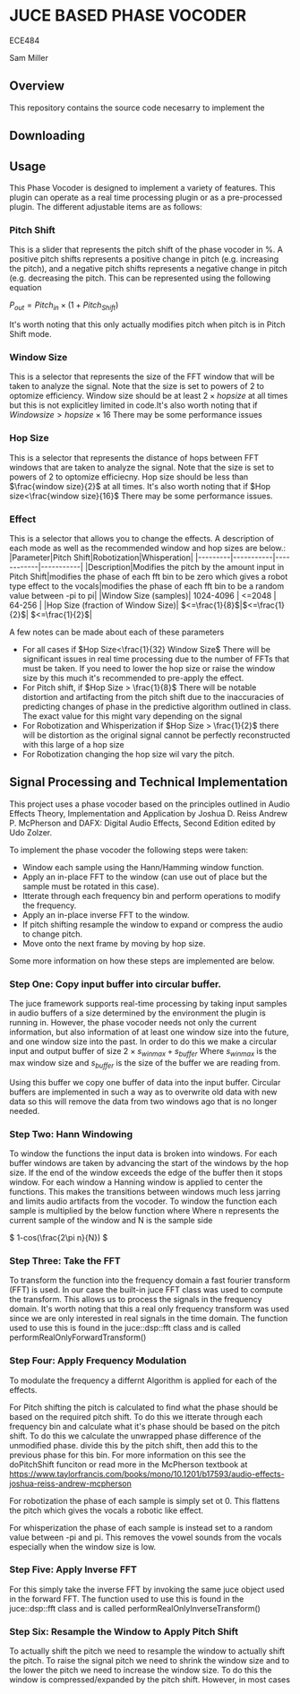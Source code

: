 # JUCE BASED PHASE VOCODER
ECE484

Sam Miller

## Overview

This repository contains the source code necesarry to implement the 

## Downloading 

## Usage
This Phase Vocoder is designed to implement a variety of features. This plugin can operate as a real time processing plugin or as a pre-processed plugin. The different adjustable items are as follows:

### Pitch Shift
This is a slider that represents the pitch shift of the phase vocoder in %. A positive pitch shifts represents a positive change in pitch (e.g. increasing the pitch), and a negative pitch shifts represents a negative change in pitch (e.g. decreasing the pitch.
This can be represented using the following  equation

$P_{out} = Pitch_{in}\times(1+Pitch_{Shift})$

It's worth noting that this only actually modifies pitch when pitch is in Pitch Shift mode.
### Window Size
This is a selector that represents the size of the FFT window that will be taken to analyze the signal. Note that the size is set to powers of 2 to optomize efficiency. Window size should be at 
least $2\times hop size$ at all times but this is not explicitley limited in code.It's also worth noting that if $Window size>hop size \times 16$ There may be some performance issues

### Hop Size
This is a selector that represents the distance of hops between FFT windows that are taken to analyze the signal. Note that the size is set to powers of 2 to optomize efficiecny. Hop size should be
less than $\frac{window size}{2}$ at all times. It's also worth noting that if $Hop size<\frac{window size}{16}$ There may be some performance issues.

### Effect
This is a selector that allows you to change the effects. A description of each mode as well as the recommended window and hop sizes are below.:
|Parameter|Pitch Shift|Robotization|Whisperation|
|---------|-----------|------------|-----------|
|Description|Modifies the pitch by the amount input in Pitch Shift|modifies the phase of each fft bin to be zero which gives a robot type effect to the vocals|modifies the phase of each fft bin to be a random value between -pi to pi|
|Window Size (samples)| 1024-4096 | <=2048 | 64-256 |
|Hop Size (fraction of Window Size)| $<=\frac{1}{8}$|$<=\frac{1}{2}$| $<=\frac{1}{2}$|

A few notes can be made about each of these parameters
- For all cases if $Hop Size<\frac{1}{32} Window Size$ There will be significant issues in real time processing due to the number of FFTs that must be taken. If you need to lower the hop size or raise the window size by this much it's recommended to pre-apply the effect.
- For Pitch shift, if $Hop Size > \frac{1}{8}$ There will be notable distortion and artifacting from the pitch shift due to the inaccuracies of predicting changes of phase in the predictive algorithm outlined in class. The exact value for this might vary depending on the signal
- For Robotization and Whisperization if $Hop Size > \frac{1}{2}$ there will be distortion as the original signal cannot be perfectly reconstructed with this large of a hop size
- For Robotization changing the hop size wil vary the pitch.


## Signal Processing and Technical Implementation
This project uses a phase vocoder based on the principles outlined in Audio Effects Theory, Implementation and Application by Joshua D. Reiss Andrew P. McPherson and DAFX: Digital Audio Effects, Second Edition edited by Udo Zolzer.

To implement the phase vocoder the following steps were taken:
- Window each sample using the Hann/Hamming window function.
- Apply an in-place FFT to the window (can use out of place but the sample must be rotated in this case).
- Itterate through each frequency bin and perform operations to modify the frequency.
- Apply an in-place inverse FFT to the window.
- If pitch shifting resample the window to expand or compress the audio to change pitch.
- Move onto the next frame by moving by hop size.

Some more information on how these steps are implemented are below.

### Step One: Copy input buffer into circular buffer.

The juce framework supports real-time processing by taking input samples in audio buffers of a size determined by the environment the plugin is running in. However, the phase vocoder needs not only the current information, but also information of at least one window size into the future, and one window size into the past. In order to do this we make a circular input and output buffer of size $2\times s_{win max}+s_{buffer}$ Where $s_{win max}$ is the max window size and $s_{buffer}$ is the size of the buffer we are reading from.

Using this buffer we copy one buffer of data into the input buffer. Circular buffers are implemented in such a way as to overwrite old data with new data so this will remove the data from two windows ago that is no longer needed.

### Step Two: Hann Windowing

To window the functions the input data is broken into windows. For each buffer windows are taken by advancing the start of the windows by the hop size. If the end of the window exceeds the edge of the buffer then it stops window. For each window a Hanning window is applied to center the functions. This makes the transitions between windows much less jarring and limits audio artifacts from the vocoder. To window the function each sample is multiplied by the below function where Where n represents the current sample of the window and N is the sample side

$ 1-cos(\frac{2\pi n}{N}) $ 

### Step Three: Take the FFT
To transform the function into the frequency domain a fast fourier transform (FFT) is used. In our case the built-in juce FFT class was used to compute the transform. This allows us to process the signals in the frequency domain. It's worth noting that this a real only frequency transform was used since we are only interested in real signals in the time domain. The function used to use this is found in the juce::dsp::fft class and is called performRealOnlyForwardTransform()

### Step Four: Apply Frequency Modulation
To modulate the frequency a differnt Algorithm is applied for each of the effects.

For Pitch shifting the pitch is calculated to find what the phase should be based on the required pitch shift. To do this we itterate through each frequency bin and calculate what it's phase should be based on the pitch shift. To do this we calculate the unwrapped phase difference of the unmodified phase. divide this by the pitch shift, then add this to the previous phase for this bin. For more information on this see the doPitchShift funciton or read more in the McPherson textbook at https://www.taylorfrancis.com/books/mono/10.1201/b17593/audio-effects-joshua-reiss-andrew-mcpherson

For robotization the phase of each sample is simply set ot 0. This flattens the pitch which gives the vocals a robotic like effect.

For whisperization the phase of each sample is instead set to a random value between -pi and pi. This removes the vowel sounds from the vocals especially when the window size is low. 

### Step Five: Apply Inverse FFT
For this simply take the inverse FFT by invoking the same juce object used in the forward FFT.  The function used to use this is found in the juce::dsp::fft class and is called performRealOnlyInverseTransform()

### Step Six: Resample the Window to Apply Pitch Shift

To actually shift the pitch we need to resample the window to actually shift the pitch. To raise the signal pitch we need to shrink the window size and to the lower the pitch we need to increase the window size. To do this the window is compressed/expanded by the pitch shift. However, in most cases 




